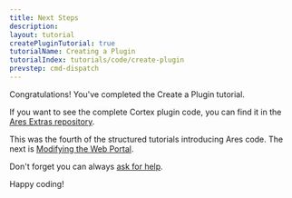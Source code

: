 ```yaml
---
title: Next Steps
description:
layout: tutorial
createPluginTutorial: true
tutorialName: Creating a Plugin
tutorialIndex: tutorials/code/create-plugin
prevstep: cmd-dispatch
---
```


Congratulations! You've completed the Create a Plugin tutorial.

If you want to see the complete Cortex plugin code, you can find it in the [Ares Extras repository](https://github.com/AresMUSH/ares-extras).

This was the fourth of the structured tutorials introducing Ares code.  The next is [Modifying the Web Portal](/tutorials/code/add-web).

Don't forget you can always [ask for help](/feedback.html). 

Happy coding!
